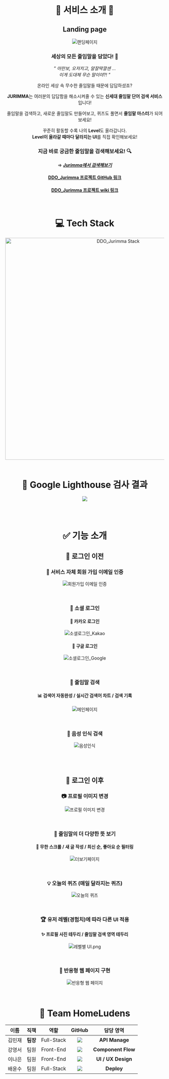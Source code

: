 <div align='center'>

<br>

# 💎 **서비스 소개** 💎

## **Landing page**

![랜딩페이지](https://media.discordapp.net/attachments/885202056355397686/892300259458428938/LandingPage_Changed.gif?width=1098&height=549)

### **세상의 모든 줄임말을 담았다! 🤟**

_" 아만보, 오저치고, 알잘딱깔센 ..._ <br>_이게 도대체 무슨 말이야?! "_

온라인 세상 속 무수한 줄임말들 때문에 답답하셨죠?

**JURIMMA**는 여러분의 답답함을 해소시켜줄 수 있는 **신세대 줄임말 단어 검색 서비스** 입니다!

줄임말을 검색하고, 새로운 줄임말도 만들어보고, 퀴즈도 풀면서 **줄임말 마스터**가 되어보세요!

꾸준히 활동할 수록 나의 **Level**도 올라갑니다. <br>
**Level이 올라갈 때마다 달라지는 UI**를 직접 확인해보세요!

### **지금 바로 궁금한 줄임말을 검색해보세요! 🔍**

⇒ **_[Jurimma에서 검색해보기](https://jurimma.com/)_**

#### [DDO_Jurimma 프로젝트 GitHub 링크](https://github.com/codestates/DDO_Jurimma)

#### [DDO_Jurimma 프로젝트 wiki 링크](https://github.com/codestates/DDO_Jurimma/wiki)

<br>

# 💻 **Tech Stack**

<img width="700" alt="DDO_Jurimma Stack" src="https://cdn.discordapp.com/attachments/880435687357300747/896794678895214592/unknown.png">

<br>
<br>

# 🗽 **Google Lighthouse 검사 결과**

![](https://cdn.discordapp.com/attachments/878131777485565993/893024808567181332/2021-09-30_3.41.42.png)

<br>
<br>

# ✅ **기능 소개**

## 👋 **로그인 이전**

### 💌 **서비스 자체 회원 가입 이메일 인증**

![회원가입 이메일 인증](https://media.discordapp.net/attachments/885202056355397686/892300303431528469/Signup_Changed.gif?width=1098&height=549)

<br>

### 🔐 **소셜 로그인**

#### 🔴 **카카오 로그인**

![소셜로그인_Kakao](https://media.discordapp.net/attachments/885202056355397686/892389674088288287/Kakao_Login_Changed.gif?width=1100&height=549)

#### 🔵 **구글 로그인**

![소셜로그인_Google](https://media.discordapp.net/attachments/885202056355397686/892389697152765993/Google_Login_Changed.gif?width=1100&height=549)

<br>

### 🔎 **줄임말 검색**

#### 📊 **검색어 자동완성 / 실시간 검색어 차트 / 검색 기록**

![메인페이지](https://cdn.discordapp.com/attachments/892308009194258502/893449285033680946/mainsearch.gif)

<br>

### 🎤 **음성 인식 검색**

![음성인식](https://cdn.discordapp.com/attachments/892308009194258502/893449297146806302/soundsearch.gif)

## <br>

## 👏 **로그인 이후**

### 📷 **프로필 이미지 변경**

![프로필 이미지 변경](https://media.discordapp.net/attachments/878131722296918017/894819867033743390/Profile_Image_Changed.gif?width=1100&height=549)

<br>

### 🔭 **줄임말의 더 다양한 뜻 보기**

#### 🌈 **무한 스크롤** / **새 글 작성** / **최신 순, 좋아요 순 필터링**

![더보기페이지](https://media.discordapp.net/attachments/878131722296918017/894819849128255498/MoreSearch_Changed.gif?width=1100&height=549)

<br>

### 💡 **오늘의 퀴즈** (매일 달라지는 퀴즈)

![오늘의 퀴즈](https://media.discordapp.net/attachments/885202056355397686/892300356795658300/Quiz_Changed.gif?width=1098&height=549)

<br>

### 🏆 **유저 레벨(경험치)에 따라 다른 UI 적용**

#### ✨ **프로필 사진 테두리 / 줄임말 검색 영역 테두리**

![레벨별 UI.png](https://media.discordapp.net/attachments/885202056355397686/892438871411933204/unknown.png)

<br>

### 📱 **반응형 웹 페이지 구현**

![반응형 웹 페이지](https://cdn.discordapp.com/attachments/892308009194258502/894239822732992592/resgif.gif)

<br>

# 👫 **Team HomeLudens**

|  이름  |   직책   |    역할    |                                                                                                  GitHub                                                                                                   |     담당 영역      |
| :----: | :------: | :--------: | :-------------------------------------------------------------------------------------------------------------------------------------------------------------------------------------------------------: | :----------------: |
| 김민재 | **팀장** | Full-Stack |        <a href="https://github.com/minjman2659"><img src="https://img.shields.io/badge/minjman2659-181717?style=flat-square&logo=github&logoColor=white&link=https://github.com/minjman2659"/></a>        |   **API Manage**   |
| 강영서 |   팀원   | Front-End  | <a href="https://github.com/Youngseo-kangg"><img src="https://img.shields.io/badge/Youngseo%2D%2Dkangg-F5792A?style=flat-square&logo=github&logoColor=white&link=https://github.com/Youngseo-kangg"/></a> | **Component Flow** |
| 이나은 |   팀원   | Front-End  |    <a href="https://github.com/Lee-Na-eun"><img src="https://img.shields.io/badge/Lee%2D%2DNa%2D%2Deun-EA4AAA?style=flat-square&logo=github&logoColor=white&link=https://github.com/Lee-Na-eun"/></a>     | **UI / UX Design** |
| 배윤수 |   팀원   | Full-Stack |            <a href="https://github.com/mniYUNSU"><img src="https://img.shields.io/badge/mniYUNSU-512BD4?style=flat-square&logo=github&logoColor=white&link=https://github.com/mniYUNSU"/></a>             |     **Deploy**     |

</div>
